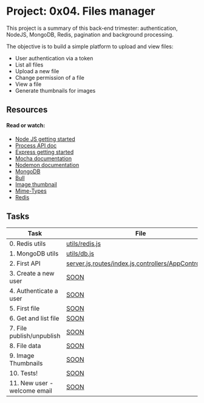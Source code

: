 # Project: 0x04. Files manager

This project is a summary of this back-end trimester: authentication, NodeJS, MongoDB, Redis, pagination and background processing.

The objective is to build a simple platform to upload and view files:

- User authentication via a token
- List all files
- Upload a new file
- Change permission of a file
- View a file
- Generate thumbnails for images

## Resources

#### Read or watch:

- [Node JS getting started](https://intranet.alxswe.com/rltoken/buFPHJYnZjtOrTd610j6Og)
- [Process API doc](https://intranet.alxswe.com/rltoken/uYPplj2cPK8pcP0LtV6RuA)
- [Express getting started](https://intranet.alxswe.com/rltoken/SujfeWKCWmUMomfETjETEg)
- [Mocha documentation](https://intranet.alxswe.com/rltoken/FzEwplmoZiyGvkgKllZNJw)
- [Nodemon documentation](https://intranet.alxswe.com/rltoken/pdNNTX0OLugbhxvP3sLgOw)
- [MongoDB](https://intranet.alxswe.com/rltoken/g1x7y_3GskzVAJBTXcSjmA)
- [Bull](https://intranet.alxswe.com/rltoken/NkHBpGrxnd0sK_fDPMbihg)
- [Image thumbnail](https://intranet.alxswe.com/rltoken/KX6cck2nyLpQOTDMLcwxLg)
- [Mime-Types](https://intranet.alxswe.com/rltoken/j9B0Kc-4HDKLUe88ShbOjQ)
- [Redis](https://intranet.alxswe.com/rltoken/nqwKRszO8Tkj_ZWW1EFwGw)

## Tasks

| Task                         | File                                                                                                              |
| ---------------------------- | ----------------------------------------------------------------------------------------------------------------- |
| 0. Redis utils               | [utils/redis.js](./utils/redis.js)                                                                                |
| 1. MongoDB utils             | [utils/db.js](./utils/db.js)                                                                                      |
| 2. First API                 | [server.js,routes/index.js,controllers/AppController.js](./server.js,./routes/index.js,controllers/AppController) |
| 3. Create a new user         | [SOON](./)                                                                                                        |
| 4. Authenticate a user       | [SOON](./)                                                                                                        |
| 5. First file                | [SOON](./)                                                                                                        |
| 6. Get and list file         | [SOON](./)                                                                                                        |
| 7. File publish/unpublish    | [SOON](./)                                                                                                        |
| 8. File data                 | [SOON](./)                                                                                                        |
| 9. Image Thumbnails          | [SOON](./)                                                                                                        |
| 10. Tests!                   | [SOON](./)                                                                                                        |
| 11. New user - welcome email | [SOON](./)                                                                                                        |
